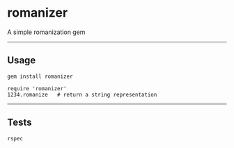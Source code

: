 romanizer
=========

A simple romanization gem

------------------------------------------------------------------------------
Usage
------------------------------------------------------------------------------

    gem install romanizer
    
    require 'romanizer'
    1234.romanize   # return a string representation
    
------------------------------------------------------------------------------
Tests
------------------------------------------------------------------------------

    rspec


